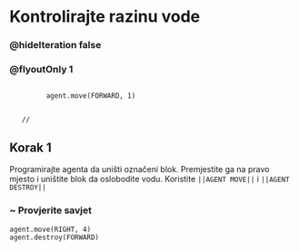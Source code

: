 # Kontrolirajte razinu vode
### @hideIteration false 
### @flyoutOnly 1


``` ghost
    
         agent.move(FORWARD, 1)
     
```
```template
   //     
```


## Korak 1
Programirajte agenta da uništi označeni blok. Premjestite ga na pravo mjesto i uništite blok da oslobodite vodu. Koristite ``||AGENT MOVE||`` i ``||AGENT DESTROY||``

### ~ Provjerite savjet

```  blocks
agent.move(RIGHT, 4)
agent.destroy(FORWARD)

```
